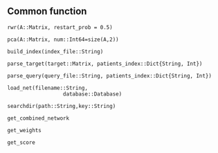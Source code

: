 ## Common function


```@docs
rwr(A::Matrix, restart_prob = 0.5)
```

```@docs
pca(A::Matrix, num::Int64=size(A,2))
```


```@docs
build_index(index_file::String)
```

```@docs
parse_target(target::Matrix, patients_index::Dict{String, Int})
```

```@docs
parse_query(query_file::String, patients_index::Dict{String, Int})
```

```@docs
load_net(filename::String,
                  database::Database)
```

```@docs
searchdir(path::String,key::String)
```

```@docs
get_combined_network
```


```@docs
get_weights
```


```@docs
get_score
```


